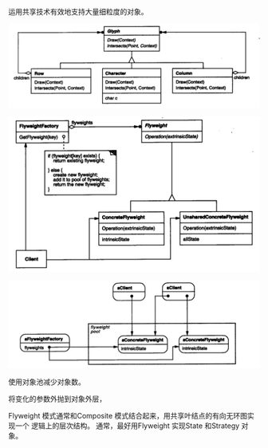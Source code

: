 运用共享技术有效地支持大量细粒度的对象。

![image-20200226181424553](image-20200226181424553.png)

![image-20200226181621006](image-20200226181621006.png)

![image-20200226181713190](image-20200226181713190.png)



使用对象池减少对象数。

将变化的参数外抛到对象外层，



Flyweight 模式通常和Composite 模式结合起来，用共享叶结点的有向无环图实现一个
逻辑上的层次结构。
通常，最好用Flyweight 实现State 和Strategy 对象。

